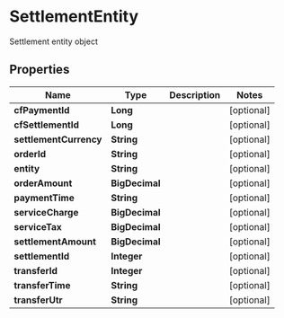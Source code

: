 

# SettlementEntity

Settlement entity object

## Properties

| Name | Type | Description | Notes |
|------------ | ------------- | ------------- | -------------|
|**cfPaymentId** | **Long** |  |  [optional] |
|**cfSettlementId** | **Long** |  |  [optional] |
|**settlementCurrency** | **String** |  |  [optional] |
|**orderId** | **String** |  |  [optional] |
|**entity** | **String** |  |  [optional] |
|**orderAmount** | **BigDecimal** |  |  [optional] |
|**paymentTime** | **String** |  |  [optional] |
|**serviceCharge** | **BigDecimal** |  |  [optional] |
|**serviceTax** | **BigDecimal** |  |  [optional] |
|**settlementAmount** | **BigDecimal** |  |  [optional] |
|**settlementId** | **Integer** |  |  [optional] |
|**transferId** | **Integer** |  |  [optional] |
|**transferTime** | **String** |  |  [optional] |
|**transferUtr** | **String** |  |  [optional] |



